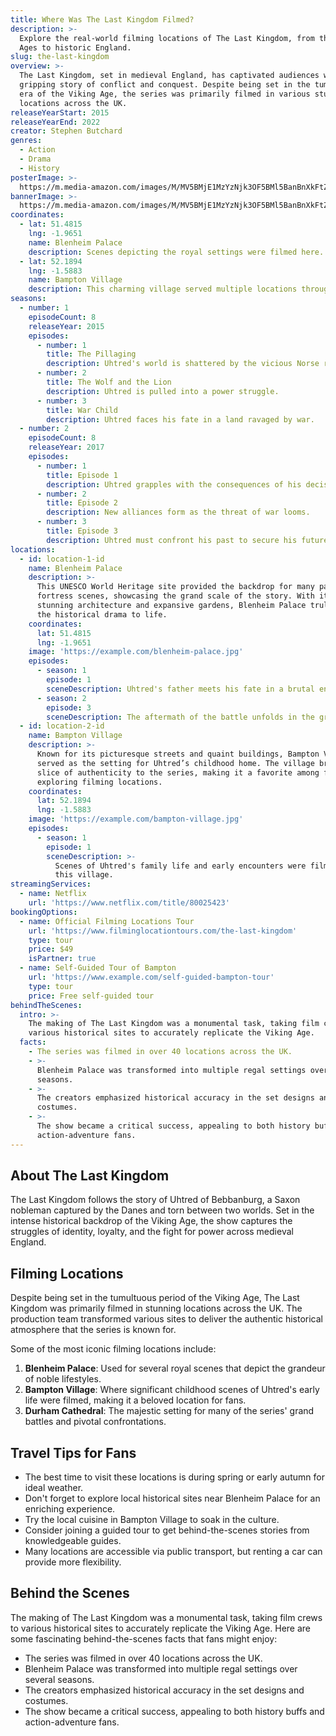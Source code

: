 ```yaml
---
title: Where Was The Last Kingdom Filmed?
description: >-
  Explore the real-world filming locations of The Last Kingdom, from the Dark
  Ages to historic England.
slug: the-last-kingdom
overview: >-
  The Last Kingdom, set in medieval England, has captivated audiences with its
  gripping story of conflict and conquest. Despite being set in the tumultuous
  era of the Viking Age, the series was primarily filmed in various stunning
  locations across the UK.
releaseYearStart: 2015
releaseYearEnd: 2022
creator: Stephen Butchard
genres:
  - Action
  - Drama
  - History
posterImage: >-
  https://m.media-amazon.com/images/M/MV5BMjE1MzYzNjk3OF5BMl5BanBnXkFtZTgwMzk0MzYwNzE@._V1_SX300.jpg
bannerImage: >-
  https://m.media-amazon.com/images/M/MV5BMjE1MzYzNjk3OF5BMl5BanBnXkFtZTgwMzk0MzYwNzE@._V1_SX300.jpg
coordinates:
  - lat: 51.4815
    lng: -1.9651
    name: Blenheim Palace
    description: Scenes depicting the royal settings were filmed here.
  - lat: 52.1894
    lng: -1.5883
    name: Bampton Village
    description: This charming village served multiple locations throughout the series.
seasons:
  - number: 1
    episodeCount: 8
    releaseYear: 2015
    episodes:
      - number: 1
        title: The Pillaging
        description: Uhtred's world is shattered by the vicious Norse raid.
      - number: 2
        title: The Wolf and the Lion
        description: Uhtred is pulled into a power struggle.
      - number: 3
        title: War Child
        description: Uhtred faces his fate in a land ravaged by war.
  - number: 2
    episodeCount: 8
    releaseYear: 2017
    episodes:
      - number: 1
        title: Episode 1
        description: Uhtred grapples with the consequences of his decisions.
      - number: 2
        title: Episode 2
        description: New alliances form as the threat of war looms.
      - number: 3
        title: Episode 3
        description: Uhtred must confront his past to secure his future.
locations:
  - id: location-1-id
    name: Blenheim Palace
    description: >-
      This UNESCO World Heritage site provided the backdrop for many palace and
      fortress scenes, showcasing the grand scale of the story. With its
      stunning architecture and expansive gardens, Blenheim Palace truly brings
      the historical drama to life.
    coordinates:
      lat: 51.4815
      lng: -1.9651
    image: 'https://example.com/blenheim-palace.jpg'
    episodes:
      - season: 1
        episode: 1
        sceneDescription: Uhtred's father meets his fate in a brutal encounter at the palace.
      - season: 2
        episode: 3
        sceneDescription: The aftermath of the battle unfolds in the grand chambers.
  - id: location-2-id
    name: Bampton Village
    description: >-
      Known for its picturesque streets and quaint buildings, Bampton Village
      served as the setting for Uhtred’s childhood home. The village brought a
      slice of authenticity to the series, making it a favorite among fans
      exploring filming locations.
    coordinates:
      lat: 52.1894
      lng: -1.5883
    image: 'https://example.com/bampton-village.jpg'
    episodes:
      - season: 1
        episode: 1
        sceneDescription: >-
          Scenes of Uhtred's family life and early encounters were filmed in
          this village.
streamingServices:
  - name: Netflix
    url: 'https://www.netflix.com/title/80025423'
bookingOptions:
  - name: Official Filming Locations Tour
    url: 'https://www.filminglocationtours.com/the-last-kingdom'
    type: tour
    price: $49
    isPartner: true
  - name: Self-Guided Tour of Bampton
    url: 'https://www.example.com/self-guided-bampton-tour'
    type: tour
    price: Free self-guided tour
behindTheScenes:
  intro: >-
    The making of The Last Kingdom was a monumental task, taking film crews to
    various historical sites to accurately replicate the Viking Age.
  facts:
    - The series was filmed in over 40 locations across the UK.
    - >-
      Blenheim Palace was transformed into multiple regal settings over several
      seasons.
    - >-
      The creators emphasized historical accuracy in the set designs and
      costumes.
    - >-
      The show became a critical success, appealing to both history buffs and
      action-adventure fans.
---
```


## About The Last Kingdom

The Last Kingdom follows the story of Uhtred of Bebbanburg, a Saxon nobleman captured by the Danes and torn between two worlds. Set in the intense historical backdrop of the Viking Age, the show captures the struggles of identity, loyalty, and the fight for power across medieval England.

## Filming Locations

Despite being set in the tumultuous period of the Viking Age, The Last Kingdom was primarily filmed in stunning locations across the UK. The production team transformed various sites to deliver the authentic historical atmosphere that the series is known for.

Some of the most iconic filming locations include:

1. **Blenheim Palace**: Used for several royal scenes that depict the grandeur of noble lifestyles.
2. **Bampton Village**: Where significant childhood scenes of Uhtred's early life were filmed, making it a beloved location for fans.
3. **Durham Cathedral**: The majestic setting for many of the series' grand battles and pivotal confrontations.

## Travel Tips for Fans

- The best time to visit these locations is during spring or early autumn for ideal weather.
- Don't forget to explore local historical sites near Blenheim Palace for an enriching experience.
- Try the local cuisine in Bampton Village to soak in the culture.
- Consider joining a guided tour to get behind-the-scenes stories from knowledgeable guides.
- Many locations are accessible via public transport, but renting a car can provide more flexibility.

## Behind the Scenes

The making of The Last Kingdom was a monumental task, taking film crews to various historical sites to accurately replicate the Viking Age. Here are some fascinating behind-the-scenes facts that fans might enjoy:

- The series was filmed in over 40 locations across the UK.
- Blenheim Palace was transformed into multiple regal settings over several seasons.
- The creators emphasized historical accuracy in the set designs and costumes.
- The show became a critical success, appealing to both history buffs and action-adventure fans.
